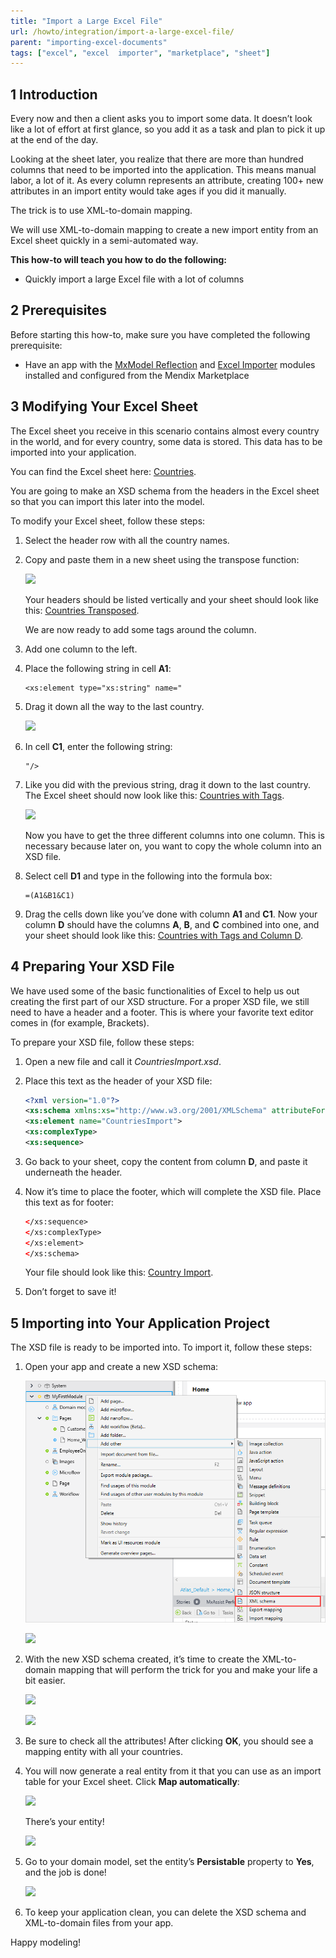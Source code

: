 ```yaml
---
title: "Import a Large Excel File"
url: /howto/integration/import-a-large-excel-file/
parent: "importing-excel-documents"
tags: ["excel", "excel  importer", "marketplace", "sheet"]
---
```


## 1 Introduction

Every now and then a client asks you to import some data. It doesn’t look like a lot of effort at first glance, so you add it as a task and plan to pick it up at the end of the day.

Looking at the sheet later, you realize that there are more than hundred columns that need to be imported into the application. This means manual labor, a lot of it. As every column represents an attribute, creating 100+ new attributes in an import entity would take ages if you did it manually.

The trick is to use XML-to-domain mapping.

We will use XML-to-domain mapping to create a new import entity from an Excel sheet quickly in a semi-automated way.

**This how-to will teach you how to do the following:**

* Quickly import a large Excel file with a lot of columns

## 2 Prerequisites

Before starting this how-to, make sure you have completed the following prerequisite:

* Have an app with the [MxModel Reflection](/appstore/modules/model-reflection) and [Excel Importer](/appstore/modules/excel-importer) modules installed and configured from the Mendix Marketplace

## 3 Modifying Your Excel Sheet

The Excel sheet you receive in this scenario contains almost every country in the world, and for every country, some data is stored. This data has to be imported into your application.

You can find the Excel sheet here: [Countries](attachments/Excel/Countries.xlsx).

You are going to make an XSD schema from the headers in the Excel sheet so that you can import this later into the model.

To modify your Excel sheet, follow these steps:

1. Select the header row with all the country names.
2. Copy and paste them in a new sheet using the transpose function:

    ![](attachments/import-large/19398888.png)

    Your headers should be listed vertically and your sheet should look like this: [Countries Transposed](attachments/Excel/CountriesTransposed.xlsx).

    We are now ready to add some tags around the column.

3. Add one column to the left.
4. Place the following string in cell **A1**:

    ```text
    <xs:element type="xs:string" name="
    ```

5. Drag it down all the way to the last country.

    ![](attachments/import-large/19398889.png)

6. In cell **C1**, enter the following string:

    ```text
    "/>
    ```

7. Like you did with the previous string, drag it down to the last country. The Excel sheet should now look like this: [Countries with Tags](attachments/Excel/CountriesWithTags.xlsx).

    ![](attachments/import-large/19398890.png)


    Now you have to get the three different columns into one column. This is necessary because later on, you want to copy the whole column into an XSD file.

8. Select cell **D1** and type in the following into the formula box:

    ```text
    =(A1&B1&C1)
    ```

9. Drag the cells down like you’ve done with column **A1** and **C1**. Now your column **D** should have the columns **A**, **B**, and **C** combined into one, and your sheet should look like this: [Countries with Tags and Column D](attachments/Excel/CountriesWithTagsAndColumnD.xlsx).

## 4 Preparing Your XSD File

We have used some of the basic functionalities of Excel to help us out creating the first part of our XSD structure. For a proper XSD file, we still need to have a header and a footer. This is where your favorite text editor comes in (for example, Brackets).

To prepare your XSD file, follow these steps:

1.  Open a new file and call it *CountriesImport.xsd*.
2.  Place this text as the header of your XSD file:

    ```xsd
    <?xml version="1.0"?>
    <xs:schema xmlns:xs="http://www.w3.org/2001/XMLSchema" attributeFormDefault="unqualified" elementFormDefault="qualified">
    <xs:element name="CountriesImport">
    <xs:complexType>
    <xs:sequence>
    ```

3.  Go back to your sheet, copy the content from column **D**, and paste it underneath the header.
4.  Now it’s time to place the footer, which will complete the XSD file. Place this text as for footer:

    ```xsd
    </xs:sequence>
    </xs:complexType>
    </xs:element>
    </xs:schema>
    ```

    Your file should look like this: [Country Import](attachments/Excel/CountryImport.xsd).

5.  Don’t forget to save it!

## 5 Importing into Your Application Project

The XSD file is ready to be imported into. To import it, follow these steps:

1. Open your app and create a new XSD schema:

    ![](attachments/import-large/19398893.png)

	![](attachments/import-large/create.png)

3. With the new XSD schema created, it’s time to create the XML-to-domain mapping that will perform the trick for you and make your life a bit easier.

    ![](attachments/import-large/19398895.png)

    ![](attachments/import-large/19398896.png)

4. Be sure to check all the attributes! After clicking **OK**, you should see a mapping entity with all your countries.

5. You will now generate a real entity from it that you can use as an import table for your Excel sheet. Click **Map automatically**:

    ![](attachments/import-large/19398897.png)

    There’s your entity!

    ![](attachments/import-large/19398898.png)

6. Go to your domain model, set the entity’s **Persistable** property to **Yes**, and the job is done!

    ![](attachments/import-large/19398899.png)

7. To keep your application clean, you can delete the XSD schema and XML-to-domain files from your app.

Happy modeling!
